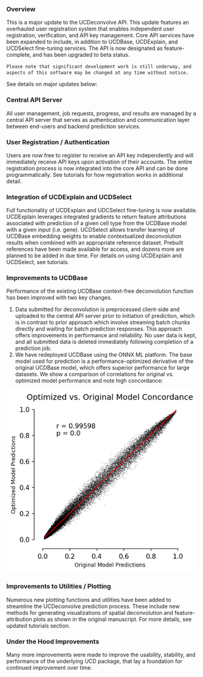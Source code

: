 ### **Overview**
This is a major update to the UCDeconvolve API. This update features an overhauled user registration system that enables independent user registration, verification, and API key management. Core API services have been expanded to include, in addition to UCDBase, UCDExplain, and UCDSelect fine-tuning services. The API is now designated as feature-complete, and has been upgraded to beta status. 

```{note}
Please note that significant development work is still underway, and aspects of this software may be changed at any time without notice. 
```

See details on major updates below:

### **Central API Server**
All user management, job requests, progress, and results are managed by a central API server that serves as authentication and communication layer between end-users and backend prediction services.

### **User Registration / Authentication**
Users are now free to register to receive an API key independently and will immediately receive API keys upon activation of their accounts. The entire registration process is now integrated into the core API and can be done programmatically. See tutorials for how registration works in additional detail.

### **Integration of UCDExplain and UCDSelect**
Full functionality of UCDExplain and UDCSelect fine-tuning is now available. UCDExplain leverages integrated gradients to return feature attributions associated with prediction of a given cell type from the UCDBase model with a given input (i.e. gene). UCDSelect allows transfer learning of UCDBase embedding weights to enable contextualized deconvolution results when combined with an appropriate reference dataset. Prebuilt references have been made available for access, and dozens more are planned to be added in due time. For details on using UCDExplain and UCDSelect, see tutorials.

### **Improvements to UCDBase**
Performance of the existing UCDBase context-free deconvolution function has been improved with two key changes.

1. Data submitted for deconvolution is preprocessed client-side and uploaded to the central API server prior to initiation of prediction, which is in contrast to prior approach which involve streaming batch chunks directly and waiting for batch prediction responses. This approach offers improvements in performance and reliability. No user data is kept, and all submitted data is deleted immediately following completion of a prediction job.
2. We have redeployed UCDBase using the ONNX ML platform. The base model used for prediction is a performance-optimized derivative of the original UCDBase model, which offers superior performance for large datasets. We show a comparison of correlations for original vs. optimized model performance and note high concordance:

![comparison](../_static/img/optimized_basemodel_concordance.png)

### **Improvements to Utilities / Plotting**
Numerous new plotting functions and utilities have been added to streamline the UCDeconvolve prediction process. These include new methods for generating visualizations of spatial deconvolution and feature-attribution plots as shown in the original manuscript. For more details, see updated tutorials section.

### **Under the Hood Improvements**
Many more improvements were made to improve the usability, stability, and performance of the underlying UCD package, that lay a foundation for continued improvement over time.
